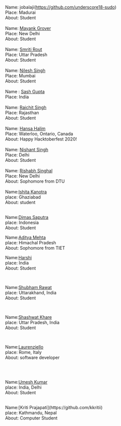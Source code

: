 Name: jobalaji(https://github.com/underscore18-sudo)<br/>
Place: Madurai<br/>
About: Student <br/>
<br/>
Name: [Mayank Grover](https://github.com/MayankG514)<br/>
Place: New Delhi<br/>
About: Student <br/>
<br/>
Name: [Smriti Rout](https://github.com/smriti2311)<br/>
Place: Uttar Pradesh<br/>
About: Student <br/>
<br />
Name: [Nilesh Singh](https://github.com/nileshsingh9495)<br/>
Place: Mumbai<br/>
About: Student <br/>
<br/>
Name : [Sash Gupta](https://github.com/sashy1212)<br/>
Place: India<br/>
<br/>
Name: [Raichit Singh](https://github.com/Raichu-007)<br/>
Place: Rajasthan<br/>
About: Student <br/>
<br/>
Name: [Hansa Halim](https://github.com/hansahalim)<br/>
Place: Waterloo, Ontario, Canada <br/>
About: Happy Hacktoberfest 2020! <br/>
</br>
Name: [Nishant Singh](https://github.com/GamerNishant)<br/>
Place: Delhi<br/>
About: Student <br/>
</br>
Name: [Rishabh Singhal](https://github.com/rishabh-0904)<br/>
Place: New Delhi<br/>
About: Sophomore from DTU <br/>
</br>
Name:[Ishita Kanotra](https://github.com/ishitakanotra)<br/>
place: Ghaziabad<br/>
About: student<br/>
</br>

Name:[Dimas Saputra](https://github.com/Dimas-Saputra-Me)<br/>
place: Indonesia<br/>
About: Student<br/>

Name:[Aditya Mehta](https://github.com/Aditya-1904)<br/>
place: Himachal Pradesh<br/>
About: Sophomore from TIET<br/>


Name:[Harshi](https://github.com/harshi19)<br/>
place: India<br/>
About: Student<br/>

</br>


Name:[Shubham Rawat](https://github.com/Shubhamrawat5)<br/>
place: Uttarakhand, India<br/>
About: Student<br/>

</br>

Name:[Shashwat Khare](https://github.com/shshwtkhr)<br/>
place: Uttar Pradesh, India<br/>
About: Student<br/>

</br>

Name:[Laurenziello](https://github.com/laurenziello)<br/>
place: Rome, Italy<br/>
About: software developer<br/>

</br>
</br>

Name:[Umesh Kumar](https://github.com/Umesh6361)<br/>
place: India, Delhi<br/>
About: Student<br/>

</br>
Name:[Kriti Prajapati](https://github.com/kkritii)<br/>
place: Kathmandu, Nepal<br/>
About: Computer Student<br/>

</br>
